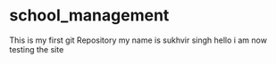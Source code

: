 # school_management
This is my first git Repository 
my name is sukhvir singh
hello i am now testing the site
